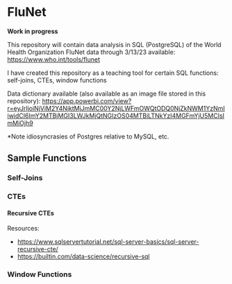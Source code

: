 # FluNet
**Work in progress**

This repository will contain data analysis in SQL (PostgreSQL) of the World Health Organization FluNet data through 3/13/23 available: https://www.who.int/tools/flunet

I have created this repository as a teaching tool for certain SQL functions: self-joins, CTEs, window functions

Data dictionary available (also available as an image file stored in this repository): https://app.powerbi.com/view?r=eyJrIjoiNjViM2Y4NjktMjJmMC00Y2NjLWFmOWQtODQ0NjZkNWM1YzNmIiwidCI6ImY2MTBjMGI3LWJkMjQtNGIzOS04MTBiLTNkYzI4MGFmYjU5MCIsImMiOjh9

*Note idiosyncrasies of Postgres relative to MySQL, etc.

## Sample Functions

### Self-Joins

### CTEs

#### Recursive CTEs

Resources: 
* https://www.sqlservertutorial.net/sql-server-basics/sql-server-recursive-cte/
* https://builtin.com/data-science/recursive-sql

### Window Functions
